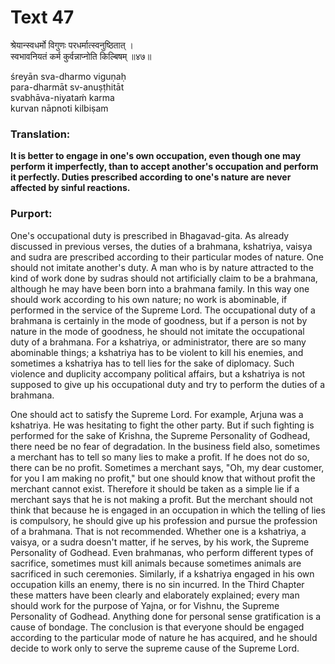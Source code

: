 # Text 47

श्रेयान्स्वधर्मो विगुणः परधर्मात्स्वनुष्ठितात् ।  
स्वभावनियतं कर्म कुर्वन्नाप्नोति किल्बिषम् ॥४७॥

śreyān sva-dharmo viguṇaḥ  
para-dharmāt sv-anuṣṭhitāt  
svabhāva-niyataḿ karma  
kurvan nāpnoti kilbiṣam



### Translation:

**It is better to engage in one's own occupation, even though one may perform it imperfectly, than to accept another's occupation and perform it perfectly. Duties prescribed according to one's nature are never affected by sinful reactions.**

### Purport:

One's occupational duty is prescribed in Bhagavad-gita. As already discussed in previous verses, the duties of a brahmana, kshatriya, vaisya and sudra are prescribed according to their particular modes of nature. One should not imitate another's duty. A man who is by nature attracted to the kind of work done by sudras should not artificially claim to be a brahmana, although he may have been born into a brahmana family. In this way one should work according to his own nature; no work is abominable, if performed in the service of the Supreme Lord. The occupational duty of a brahmana is certainly in the mode of goodness, but if a person is not by nature in the mode of goodness, he should not imitate the occupational duty of a brahmana. For a kshatriya, or administrator, there are so many abominable things; a kshatriya has to be violent to kill his enemies, and sometimes a kshatriya has to tell lies for the sake of diplomacy. Such violence and duplicity accompany political affairs, but a kshatriya is not supposed to give up his occupational duty and try to perform the duties of a brahmana.

One should act to satisfy the Supreme Lord. For example, Arjuna was a kshatriya. He was hesitating to fight the other party. But if such fighting is performed for the sake of Krishna, the Supreme Personality of Godhead, there need be no fear of degradation. In the business field also, sometimes a merchant has to tell so many lies to make a profit. If he does not do so, there can be no profit. Sometimes a merchant says, "Oh, my dear customer, for you I am making no profit," but one should know that without profit the merchant cannot exist. Therefore it should be taken as a simple lie if a merchant says that he is not making a profit. But the merchant should not think that because he is engaged in an occupation in which the telling of lies is compulsory, he should give up his profession and pursue the profession of a brahmana. That is not recommended. Whether one is a kshatriya, a vaisya, or a sudra doesn't matter, if he serves, by his work, the Supreme Personality of Godhead. Even brahmanas, who perform different types of sacrifice, sometimes must kill animals because sometimes animals are sacrificed in such ceremonies. Similarly, if a kshatriya engaged in his own occupation kills an enemy, there is no sin incurred. In the Third Chapter these matters have been clearly and elaborately explained; every man should work for the purpose of Yajna, or for Vishnu, the Supreme Personality of Godhead. Anything done for personal sense gratification is a cause of bondage. The conclusion is that everyone should be engaged according to the particular mode of nature he has acquired, and he should decide to work only to serve the supreme cause of the Supreme Lord.